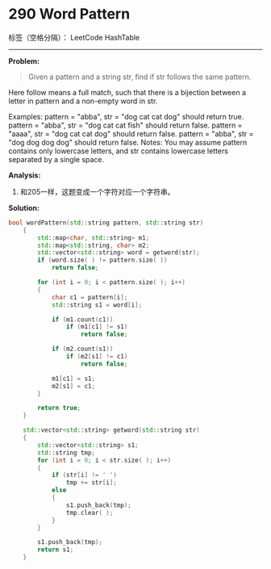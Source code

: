 ﻿# 290 Word Pattern

标签（空格分隔）： LeetCode HashTable

---

**Problem:**
>   Given a pattern and a string str, find if str follows the same pattern.
>
Here follow means a full match, such that there is a bijection between a letter in pattern and a non-empty word in str.
>
Examples:
pattern = "abba", str = "dog cat cat dog" should return true.
pattern = "abba", str = "dog cat cat fish" should return false.
pattern = "aaaa", str = "dog cat cat dog" should return false.
pattern = "abba", str = "dog dog dog dog" should return false.
Notes:
You may assume pattern contains only lowercase letters, and str contains lowercase letters separated by a single space.

**Analysis:**

 1. 和205一样，这题变成一个字符对应一个字符串。

**Solution:**
```cpp
bool wordPattern(std::string pattern, std::string str)
	{
		std::map<char, std::string> m1;
		std::map<std::string, char> m2;
		std::vector<std::string> word = getword(str);
		if (word.size( ) != pattern.size( ))
			return false;

		for (int i = 0; i < pattern.size( ); i++)
		{
			char c1 = pattern[i];
			std::string s1 = word[i];

			if (m1.count(c1))
				if (m1[c1] != s1)
					return false;

			if (m2.count(s1))
				if (m2[s1] != c1)
					return false;

			m1[c1] = s1;
			m2[s1] = c1;
		}

		return true;
	}

	std::vector<std::string> getword(std::string str)
	{
		std::vector<std::string> s1;
		std::string tmp;
		for (int i = 0; i < str.size( ); i++)
		{
			if (str[i] != ' ')
				tmp += str[i];
			else
			{
				s1.push_back(tmp);
				tmp.clear( );
			}
		}

		s1.push_back(tmp);
		return s1;
	}
```

